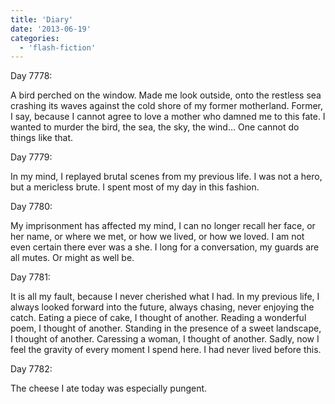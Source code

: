 ```yaml
---
title: 'Diary'
date: '2013-06-19'
categories:
  - 'flash-fiction'
---
```


Day 7778:

A bird perched on the window. Made me look outside, onto the restless sea
crashing its waves against the cold shore of my former motherland. Former, I
say, because I cannot agree to love a mother who damned me to this fate. I
wanted to murder the bird, the sea, the sky, the wind... One cannot do things
like that.

<!-- truncate -->

Day 7779:

In my mind, I replayed brutal scenes from my previous life. I was not a hero,
but a mericless brute. I spent most of my day in this fashion.

Day 7780:

My imprisonment has affected my mind, I can no longer recall her face, or her
name, or where we met, or how we lived, or how we loved. I am not even certain
there ever was a she. I long for a conversation, my guards are all mutes. Or
might as well be.

Day 7781:

It is all my fault, because I never cherished what I had. In my previous life, I
always looked forward into the future, always chasing, never enjoying the catch.
Eating a piece of cake, I thought of another. Reading a wonderful poem, I
thought of another. Standing in the presence of a sweet landscape, I thought of
another. Caressing a woman, I thought of another. Sadly, now I feel the gravity
of every moment I spend here. I had never lived before this.

Day 7782:

The cheese I ate today was especially pungent.
